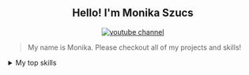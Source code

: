 <h2 align="center">Hello! I'm Monika Szucs</h2>
<p align="center">
  <a href="https://www.youtube.com/channel/UC8agiIh8FVOHDiS7BJq6kfw?sub_confirmation=1">
    <img alt="youtube channel" title="Monika's Tech Education" src="https://img.shields.io/youtube/channel/subscribers/UC8agiIh8FVOHDiS7BJq6kfw?color=%55960c&logo=youtube&style=for-the-badge&labelColor=488207"/>
  </a>

</p>


> My name is Monika. Please checkout all of my projects and skills!



<details>
  <summary>My top skills</summary>

  
  | Rank |  Top Skills   |
  |-----:|---------------|
  |     1|  Javascript   |
  |     2|     HTML      |
  |     3|     CSS       |

</details>

<!--
**mszucseducation/mszucseducation** is a ✨ _special_ ✨ repository because its `README.md` (this file) appears on your GitHub profile.

Here are some ideas to get you started:

- 🔭 I’m currently working on ...
- 🌱 I’m currently learning ...
- 👯 I’m looking to collaborate on ...
- 🤔 I’m looking for help with ...
- 💬 Ask me about ...
- 📫 How to reach me: ...
- 😄 Pronouns: ...
- ⚡ Fun fact: ...
-->
